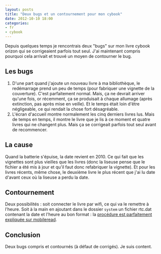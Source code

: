 ```yaml
---
layout: posts
title: "Deux bugs et un contournement pour mon cybook"
date: 2012-10-10 18:00
categories:
- fr
- cybook
---
```


Depuis quelques temps je rencontrais deux "bugs" sur mon livre cybook orizon qui se corrigeaient parfois tout seul. J'ai maintenant compris pourquoi cela arrivait et trouvé un moyen de contourner le bug.

## Les bugs

1. D'une part quand j'ajoute un nouveau livre à ma bibliothèque, le redémarrage prend un peu de temps (pour fabriquer une vignette de la couverture). C'est parfaitement normal. Mais, ça ne devrait arriver qu'une fois, or récemment, ça se produisait à chaque allumage (après extinction, pas après mise en veille). Et le temps était loin d'être négligeable, ce qui rendait la chose fort désagréable.
2. L'écran d'accueil montre normalement les cinq derniers livres lus. Mais de temps en temps, il montre le livre que je lis à ce moment et quatre livres qui ne changent plus. Mais ça se corrigeait parfois tout seul avant de recommencer.

## La cause

Quand la batterie s'épuise, la date revient en 2010. Ce qui fait que les vignettes sont plus vieilles que les livres (donc la liseuse pense que le fichier a été mis à jour et qu'il faut donc refabriquer la vignette). Et pour les livres récents, même chose, le deuxième livre le plus récent que j'ai lu date d'avant ceux où la liseuse a perdu la date.

## Contournement

Deux possibilités : soit connecter le livre par wifi, ce qui va le remettre à l'heure. Soit à la main en ajoutant dans le dossier ``system`` un fichier rtc.dat contenant la date et l'heure au bon format : la [procédure est parfaitement expliquée sur mobileread](http://www.mobileread.com/forums/showpost.php?p=168344&postcount=1).

## Conclusion

Deux bugs compris et contournés (à défaut de corrigés). Je suis content.

